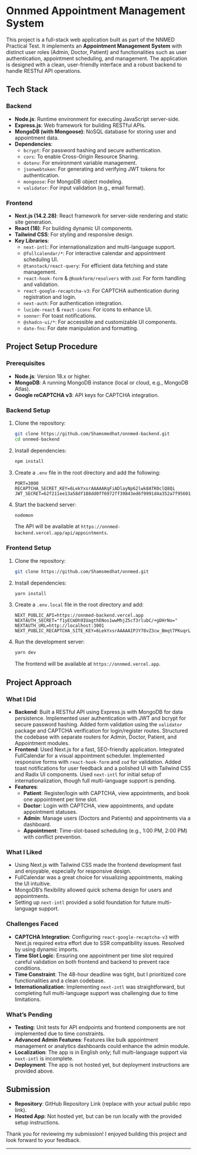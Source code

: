 # Onnmed Appointment Management System

This project is a full-stack web application built as part of the NNMED Practical Test. It implements an **Appointment Management System** with distinct user roles (Admin, Doctor, Patient) and functionalities such as user authentication, appointment scheduling, and management. The application is designed with a clean, user-friendly interface and a robust backend to handle RESTful API operations.

## Tech Stack

### Backend
- **Node.js**: Runtime environment for executing JavaScript server-side.
- **Express.js**: Web framework for building RESTful APIs.
- **MongoDB (with Mongoose)**: NoSQL database for storing user and appointment data.
- **Dependencies**:
  - `bcrypt`: For password hashing and secure authentication.
  - `cors`: To enable Cross-Origin Resource Sharing.
  - `dotenv`: For environment variable management.
  - `jsonwebtoken`: For generating and verifying JWT tokens for authentication.
  - `mongoose`: For MongoDB object modeling.
  - `validator`: For input validation (e.g., email format).

### Frontend
- **Next.js (14.2.28)**: React framework for server-side rendering and static site generation.
- **React (18)**: For building dynamic UI components.
- **Tailwind CSS**: For styling and responsive design.
- **Key Libraries**:
  - `next-intl`: For internationalization and multi-language support.
  - `@fullcalendar/*`: For interactive calendar and appointment scheduling UI.
  - `@tanstack/react-query`: For efficient data fetching and state management.
  - `react-hook-form` & `@hookform/resolvers` with `zod`: For form handling and validation.
  - `react-google-recaptcha-v3`: For CAPTCHA authentication during registration and login.
  - `next-auth`: For authentication integration.
  - `lucide-react` & `react-icons`: For icons to enhance UI.
  - `sonner`: For toast notifications.
  - `@shadcn-ui/*`: For accessible and customizable UI components.
  - `date-fns`: For date manipulation and formatting.

## Project Setup Procedure

### Prerequisites
- **Node.js**: Version 18.x or higher.
- **MongoDB**: A running MongoDB instance (local or cloud, e.g., MongoDB Atlas).
- **Google reCAPTCHA v3**: API keys for CAPTCHA integration.

### Backend Setup
1. Clone the repository:
   ```bash
   git clone https://github.com/Shamsmedhat/onnmed-backend.git
   cd onnmed-backend
   ```
2. Install dependencies:
   ```bash
   npm install
   ```
3. Create a `.env` file in the root directory and add the following:
   ```env
   PORT=3000
   RECAPTCHA_SECRET_KEY=6LekYxsrAAAAAKqFiADlayNp62lwk8ATK0clQ8Qi
   JWT_SECRET=62f211ee13a58df188dd0ff6972ff39843ed6f9991d4a352a7f9560171c59648
   ```
4. Start the backend server:
   ```bash
   nodemon
   ```
   The API will be available at `https://onnmed-backend.vercel.app/api/appointments`.

### Frontend Setup
1. Clone the repository:
   ```bash
   git clone https://github.com/Shamsmedhat/onnmed.git
   ```
2. Install dependencies:
   ```bash
   yarn install
   ```
3. Create a `.env.local` file in the root directory and add:
   ```env
   NEXT_PUBLIC_API=https://onnmed-backend.vercel.app
   NEXTAUTH_SECRET="f1yECmDh9IUagthENos1wwMhjZ5cf3rlubC/+gDHrNo="
   NEXTAUTH_URL=http://localhost:3001
   NEXT_PUBLIC_RECAPTCHA_SITE_KEY=6LekYxsrAAAAAIPJY78vZ3cw_Bmqt7PKuqrLpcZE
   ```
4. Run the development server:
   ```bash
   yarn dev
   ```
   The frontend will be available at `https://onnmed.vercel.app`.

## Project Approach

### What I Did

- **Backend**: Built a RESTful API using Express.js with MongoDB for data persistence. Implemented user authentication with JWT and bcrypt for secure password hashing. Added form validation using the `validator` package and CAPTCHA verification for login/register routes. Structured the codebase with separate routers for Admin, Doctor, Patient, and Appointment modules.
- **Frontend**: Used Next.js for a fast, SEO-friendly application. Integrated FullCalendar for a visual appointment scheduler. Implemented responsive forms with `react-hook-form` and `zod` for validation. Added toast notifications for user feedback and a polished UI with Tailwind CSS and Radix UI components. Used `next-intl` for initial setup of internationalization, though full multi-language support is pending.
- **Features**:
  - **Patient**: Register/login with CAPTCHA, view appointments, and book one appointment per time slot.
  - **Doctor**: Login with CAPTCHA, view appointments, and update appointment statuses.
  - **Admin**: Manage users (Doctors and Patients) and appointments via a dashboard.
  - **Appointment**: Time-slot-based scheduling (e.g., 1:00 PM, 2:00 PM) with conflict prevention.

### What I Liked

- Using Next.js with Tailwind CSS made the frontend development fast and enjoyable, especially for responsive design.
- FullCalendar was a great choice for visualizing appointments, making the UI intuitive.
- MongoDB’s flexibility allowed quick schema design for users and appointments.
- Setting up `next-intl` provided a solid foundation for future multi-language support.

### Challenges Faced

- **CAPTCHA Integration**: Configuring `react-google-recaptcha-v3` with Next.js required extra effort due to SSR compatibility issues. Resolved by using dynamic imports.
- **Time Slot Logic**: Ensuring one appointment per time slot required careful validation on both frontend and backend to prevent race conditions.
- **Time Constraint**: The 48-hour deadline was tight, but I prioritized core functionalities and a clean codebase.
- **Internationalization**: Implementing `next-intl` was straightforward, but completing full multi-language support was challenging due to time limitations.

### What’s Pending

- **Testing**: Unit tests for API endpoints and frontend components are not implemented due to time constraints.
- **Advanced Admin Features**: Features like bulk appointment management or analytics dashboards could enhance the admin module.
- **Localization**: The app is in English only; full multi-language support via `next-intl` is incomplete.
- **Deployment**: The app is not hosted yet, but deployment instructions are provided above.

## Submission

- **Repository**: GitHub Repository Link (replace with your actual public repo link).
- **Hosted App**: Not hosted yet, but can be run locally with the provided setup instructions.

Thank you for reviewing my submission! I enjoyed building this project and look forward to your feedback.

---

